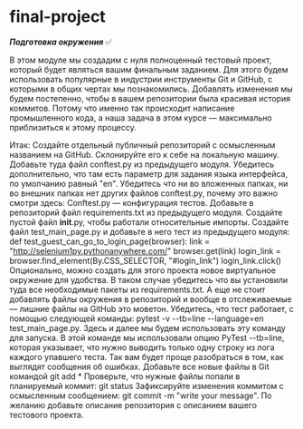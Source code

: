 # final-project
***Подготовка окружения***
:white_check_mark:

В этом модуле мы создадим с нуля полноценный тестовый проект, который будет являться вашим финальным заданием. Для этого будем использовать популярные в индустрии инструменты Git и GitHub, с которыми в общих чертах мы познакомились. 
Добавлять изменения мы будем постепенно, чтобы в вашем репозитории была красивая история коммитов. Потому что именно так происходит написание промышленного кода, а наша задача в этом курсе — максимально приблизиться к этому процессу. 

Итак:
Создайте отдельный публичный репозиторий с осмысленным названием на GitHub.
Склонируйте его к себе на локальную машину.
Добавьте туда файл conftest.py из предыдущего модуля. Убедитесь дополнительно, что там есть параметр для задания языка интерфейса, по умолчанию равный "en".
Убедитесь что ни во вложенных папках, ни во внешних папках нет других файлов conftest.py, почему это важно смотри здесь: Conftest.py — конфигурация тестов.
Добавьте в репозиторий файл requirements.txt из предыдущего модуля. 
Создайте пустой файл __init__.py, чтобы работали относительные импорты.
Создайте файл test_main_page.py и добавьте в него тест из предыдущего модуля: 
def test_guest_can_go_to_login_page(browser):
    link = "http://selenium1py.pythonanywhere.com/"
    browser.get(link)
    login_link = browser.find_element(By.CSS_SELECTOR, "#login_link")
    login_link.click()
Опционально, можно создать для этого проекта новое виртуальное окружение для удобства. В таком случае убедитесь что вы установили туда все необходимые пакеты из requirements.txt. А еще не стоит добавлять файлы окружения в репозиторий и вообще в отслеживаемые — лишние файлы на GitHub это моветон. 
Убедитесь, что тест работает, с помощью следующей команды: pytest -v --tb=line --language=en test_main_page.py. Здесь и далее мы будем использовать эту команду для запуска. В этой команде мы использовали опцию PyTest --tb=line, которая указывает, что нужно выводить только одну строку из лога каждого упавшего теста. Так вам будет проще разобраться в том, как выглядят сообщения об ошибках. 
Добавьте все новые файлы в Git командой git add *
Проверьте, что нужные файлы попали в планируемый коммит: git status
Зафиксируйте изменения коммитом с осмысленным сообщением: git commit -m "write your message".
По желанию добавьте описание репозитория с описанием вашего тестового проекта.
